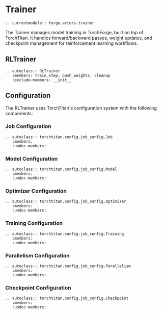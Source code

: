 # Trainer

```{eval-rst}
.. currentmodule:: forge.actors.trainer
```

The Trainer manages model training in TorchForge, built on top of TorchTitan.
It handles forward/backward passes, weight updates, and checkpoint management for reinforcement learning workflows.

## RLTrainer

```{eval-rst}
.. autoclass:: RLTrainer
   :members: train_step, push_weights, cleanup
   :exclude-members: __init__
```

## Configuration

The RLTrainer uses TorchTitan's configuration system with the following components:

### Job Configuration

```{eval-rst}
.. autoclass:: torchtitan.config.job_config.Job
   :members:
   :undoc-members:
```

### Model Configuration

```{eval-rst}
.. autoclass:: torchtitan.config.job_config.Model
   :members:
   :undoc-members:
```

### Optimizer Configuration

```{eval-rst}
.. autoclass:: torchtitan.config.job_config.Optimizer
   :members:
   :undoc-members:
```

### Training Configuration

```{eval-rst}
.. autoclass:: torchtitan.config.job_config.Training
   :members:
   :undoc-members:
```

### Parallelism Configuration

```{eval-rst}
.. autoclass:: torchtitan.config.job_config.Parallelism
   :members:
   :undoc-members:
```

### Checkpoint Configuration

```{eval-rst}
.. autoclass:: torchtitan.config.job_config.Checkpoint
   :members:
   :undoc-members:
```
